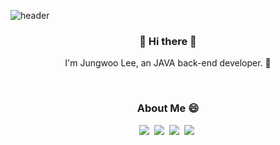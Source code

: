 ![header](https://capsule-render.vercel.app/api?type=rect&color=gradient&height=170&section=header&text=JungwooLee&fontSize=80&animation=fadeIn)

<h3 align="center"> 👋 Hi there 👋 </h3>
<p align="center">
I'm Jungwoo Lee, an JAVA back-end developer. 🌱 <br>

</p>

<br>
<h3 align="center">  About Me 😄  </h3>
<p align="center">
  <a href="https://velog.io/@jwoo5264"><img src="https://img.shields.io/badge/Tech%20Blog-11B48A?style=flat-square&logo=Vimeo&logoColor=white&link=https://velog.io/@jwoo5264"/></a>&nbsp
  <a href="https://www.instagram.com/jwoo.ooo/"><img src="https://img.shields.io/badge/Instagram-E4405F?style=flat-square&logo=Instagram&logoColor=white&link=https://www.instagram.com/jwoo.ooo/"/></a>&nbsp
  <a href="mailto:jwoo5264@gmail.com"><img src="https://img.shields.io/badge/Gmail-d14836?style=flat-square&logo=Gmail&logoColor=white&link=jwoo5264@gmail.com"/></a>&nbsp
  <a href="https://enormous-diploma-92d.notion.site/adf45d63e37d40babfd533f9cf6f14b7?pvs=4"><img src="https://img.shields.io/badge/portfolio-FFFFFF?style=flat-square&logo=notion&logoColor=000000&link=https%3A%2F%2Fenormous-diploma-92d.notion.site%2Fadf45d63e37d40babfd533f9cf6f14b7%3Fpvs%3D4"/></a>&nbsp
	
</p>
<br>

<!--
**IceEspresso/IceEspresso** is a ✨ _special_ ✨ repository because its `README.md` (this file) appears on your GitHub profile.

Here are some ideas to get you started:
✨
- 🔭 I’m currently working on ...
- 🌱 I’m currently learning ...
- 👯 I’m looking to collaborate on ...
- 🤔 I’m looking for help with ...
- 💬 Ask me about ...
- 📫 How to reach me: ...
- 😄 Pronouns: ...
- ⚡ Fun fact: ...

https://shields.io/
https://simpleicons.org 
https://github.com/kyechan99/capsule-render

#뱃지
https://simpleicons.org/?q=vue
-->
